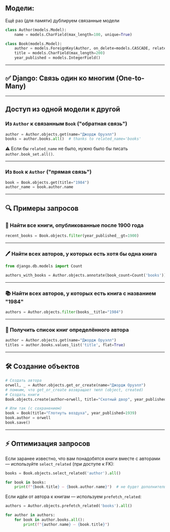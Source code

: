 ## Модели:

Ещё раз (для памяти) дублируем связанные модели

```python
class Author(models.Model):
    name = models.CharField(max_length=100, unique=True)

class Book(models.Model):
    author = models.ForeignKey(Author, on_delete=models.CASCADE, related_name='books')    
    title = models.CharField(max_length=200)
    year_published = models.IntegerField()
```

---

## ✅ Django: Связь **один ко многим** (One-to-Many)

---

## Доступ из одной модели к другой

### Из `Author` к связанным `Book` ("обратная связь")

```python
author = Author.objects.get(name="Джордж Оруэлл")
books = author.books.all()  # thanks to related_name='books'
```

⚠️ Если бы `related_name` не было, нужно было бы писать `author.book_set.all()`.

---

### Из `Book` к `Author`  ("прямая связь")

```python
book = Book.objects.get(title="1984")
author_name = book.author.name
```

---

## 🔍 Примеры запросов

### 📘 Найти все книги, опубликованные после 1900 года

```python
recent_books = Book.objects.filter(year_published__gt=1900)
```

---

### 🖊 Найти всех авторов, у которых есть хотя бы одна книга

```python
from django.db.models import Count

authors_with_books = Author.objects.annotate(book_count=Count('books')).filter(book_count__gte=1)
```

---

### 📚 Найти всех авторов, у которых есть книга с названием "1984"

```python
authors = Author.objects.filter(books__title="1984")
```

---

### 📅 Получить список книг определённого автора

```python
author = Author.objects.get(name="Джордж Оруэлл")
titles = author.books.values_list('title', flat=True)
```

---

## 🛠 Создание объектов

```python
# Создать автора
orwell, _ = Author.objects.get_or_create(name="Джордж Оруэлл")
# помним, что get_or_create возвращает тюпл (object, created)
# Создать книги
Book.objects.create(author=orwell, title="Скотный двор", year_published=1945)

# Или так (с сохранением)
book = Book(title="Глотнуть воздуха", year_published=1939)
book.author = orwell
book.save()
```

---

## ⚡ Оптимизация запросов

Если заранее известно, что вам понадобятся книги вместе с авторами — используйте `select_related` (при доступе к FK):

```python
books = Book.objects.select_related('author').all()

for book in books:
    print(f"{book.title} — {book.author.name}")  # не будет дополнительных SQL-запросов
```

Если идёи от автора к книгам — используем `prefetch_related`:

```python
authors = Author.objects.prefetch_related('books').all()

for author in authors:
    for book in author.books.all():
        print(f"{author.name} — {book.title}")
```

